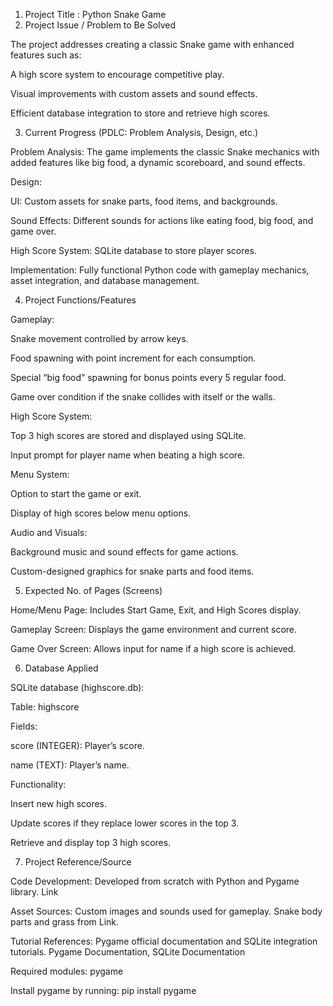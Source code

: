 1. Project Title : Python Snake Game
2. Project Issue / Problem to Be Solved

The project addresses creating a classic Snake game with enhanced features such as:

A high score system to encourage competitive play.

Visual improvements with custom assets and sound effects.

Efficient database integration to store and retrieve high scores.

3. Current Progress (PDLC: Problem Analysis, Design, etc.)

Problem Analysis: The game implements the classic Snake mechanics with added features like big food, a dynamic scoreboard, and sound effects.

Design:

UI: Custom assets for snake parts, food items, and backgrounds.

Sound Effects: Different sounds for actions like eating food, big food, and game over.

High Score System: SQLite database to store player scores.

Implementation: Fully functional Python code with gameplay mechanics, asset integration, and database management.

4. Project Functions/Features

Gameplay:

Snake movement controlled by arrow keys.

Food spawning with point increment for each consumption.

Special “big food” spawning for bonus points every 5 regular food.

Game over condition if the snake collides with itself or the walls.

High Score System:

Top 3 high scores are stored and displayed using SQLite.

Input prompt for player name when beating a high score.

Menu System:

Option to start the game or exit.

Display of high scores below menu options.

Audio and Visuals:

Background music and sound effects for game actions.

Custom-designed graphics for snake parts and food items.

5. Expected No. of Pages (Screens)

Home/Menu Page: Includes Start Game, Exit, and High Scores display.

Gameplay Screen: Displays the game environment and current score.

Game Over Screen: Allows input for name if a high score is achieved.

6. Database Applied

SQLite database (highscore.db):

Table: highscore

Fields:

score (INTEGER): Player’s score.

name (TEXT): Player’s name.

Functionality:

Insert new high scores.

Update scores if they replace lower scores in the top 3.

Retrieve and display top 3 high scores.

7. Project Reference/Source

Code Development: Developed from scratch with Python and Pygame library. Link


Asset Sources: Custom images and sounds used for gameplay. Snake body parts and grass from Link.

Tutorial References: Pygame official documentation and SQLite integration tutorials. Pygame Documentation, SQLite Documentation


Required modules: pygame

Install pygame by running: pip install pygame

